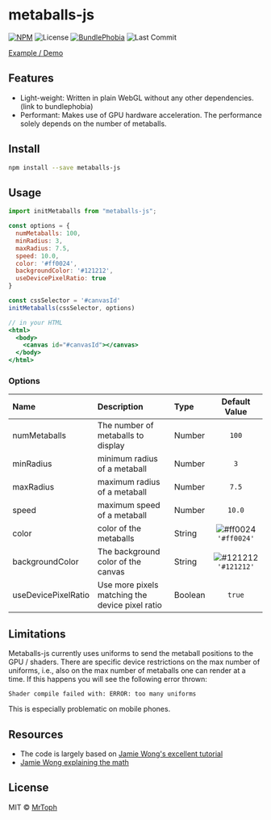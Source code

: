 # metaballs-js

[![NPM](https://img.shields.io/npm/v/metaballs-js.svg)](https://www.npmjs.com/package/metaballs-js)
![License](https://img.shields.io/npm/l/metaballs-js.svg)
[![BundlePhobia](https://img.shields.io/bundlephobia/min/metaballs-js.svg)](https://bundlephobia.com/result?p=metaballs-js)
![Last Commit](https://img.shields.io/github/last-commit/MrToph/metaballs-js.svg)

[Example / Demo](TODO)

## Features

- Light-weight: Written in plain WebGL without any other dependencies. (link to bundlephobia)
- Performant: Makes use of GPU hardware acceleration. The performance solely depends on the number of metaballs.

## Install

```bash
npm install --save metaballs-js
```

## Usage

```jsx
import initMetaballs from "metaballs-js";

const options = {
  numMetaballs: 100,
  minRadius: 3,
  maxRadius: 7.5,
  speed: 10.0,
  color: '#ff0024',
  backgroundColor: '#121212',
  useDevicePixelRatio: true
}

const cssSelector = '#canvasId'
initMetaballs(cssSelector, options)

// in your HTML
<html>
  <body>
    <canvas id="#canvasId"></canvas>
  </body>
</html>
```

### Options

| Name                | Description                                     | Type    |                            Default Value                             |
| :------------------ | :---------------------------------------------- | :------ | :------------------------------------------------------------------: |
| numMetaballs        | The number of metaballs to display              | Number  |                                `100`                                 |
| minRadius           | minimum radius of a metaball                    | Number  |                                 `3`                                  |
| maxRadius           | maximum radius of a metaball                    | Number  |                                `7.5`                                 |
| speed               | maximum speed of a metaball                     | Number  |                                `10.0`                                |
| color               | color of the metaballs                          | String  | ![#ff0024](https://placehold.it/15/ff0024/000000?text=+) `'#ff0024'` |
| backgroundColor     | The background color of the canvas              | String  | ![#121212](https://placehold.it/15/121212/000000?text=+) `'#121212'` |
| useDevicePixelRatio | Use more pixels matching the device pixel ratio | Boolean |                                `true`                                |

## Limitations

Metaballs-js currently uses uniforms to send the metaball positions to the GPU / shaders.
There are specific device restrictions on the max number of uniforms, i.e., also on the max number of metaballs one can render at a time.
If this happens you will see the following error thrown:

```
Shader compile failed with: ERROR: too many uniforms
```

This is especially problematic on mobile phones.

## Resources

* The code is largely based on [Jamie Wong's excellent tutorial](http://jamie-wong.com/2016/07/06/metaballs-and-webgl/)
* [Jamie Wong explaining the math](http://jamie-wong.com/2014/08/19/metaballs-and-marching-squares/)

## License

MIT © [MrToph](https://github.com/MrToph)
